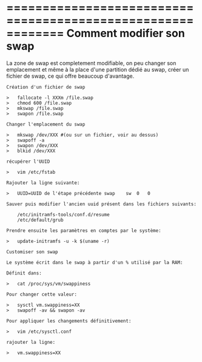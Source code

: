 ============================================================
Comment modifier son swap
============================================================

La zone de swap est completement modifiable, on peu changer son emplacement et même à la place d'une partition dédié au swap, créer un fichier de swap, ce qui offre beaucoup d'avantage.


~~~~~~~~~~~~~~~~~~~~~~~~~~~~~~
Création d'un fichier de swap
~~~~~~~~~~~~~~~~~~~~~~~~~~~~~~

	>	fallocate -l XXXm /file.swap
	>	chmod 600 /file.swap
	>	mkswap /file.swap
	>	swapon /file.swap


~~~~~~~~~~~~~~~~~~~~~~~~~~~~~~
Changer l'emplacement du swap
~~~~~~~~~~~~~~~~~~~~~~~~~~~~~~

	>	mkswap /dev/XXX #(ou sur un fichier, voir au dessus)
	>	swapoff -a
	>	swapon /dev/XXX
	>	blkid /dev/XXX
	
	récupérer l'UUID

	>	vim /etc/fstab

	Rajouter la ligne suivante:

	>	UUID=UUID de l'étape précédente	swap	sw	0	0

	Sauver puis modifier l'ancien uuid présent dans les fichiers suivants:

		/etc/initramfs-tools/conf.d/resume
		/etc/default/grub

	Prendre ensuite les paramètres en comptes par le système:

	>	update-initramfs -u -k $(uname -r)

	
~~~~~~~~~~~~~~~~~~~~~~~~~~~~~~
Customiser son swap
~~~~~~~~~~~~~~~~~~~~~~~~~~~~~~

	Le système écrit dans le swap à partir d'un % utilisé par la RAM:

	Définit dans:

	>	cat /proc/sys/vm/swappiness

	Pour changer cette valeur:

	>	sysctl vm.swappiness=XX
	>	swapoff -av && swapon -av

	Pour appliquer les changements définitivement:

	>	vim /etc/sysctl.conf

	rajouter la ligne:

	>	vm.swappiness=XX
